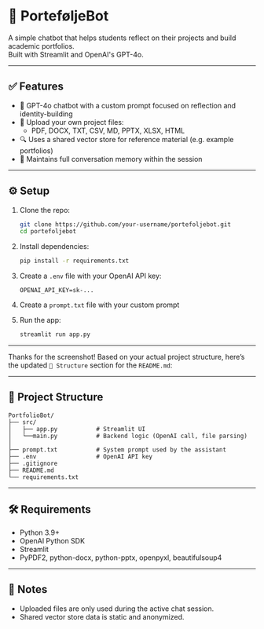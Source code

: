 # 📁 PorteføljeBot

A simple chatbot that helps students reflect on their projects and build academic portfolios.  
Built with Streamlit and OpenAI's GPT-4o.

---

## ✅ Features

- 🧠 GPT-4o chatbot with a custom prompt focused on reflection and identity-building
- 📎 Upload your own project files:
  - PDF, DOCX, TXT, CSV, MD, PPTX, XLSX, HTML
- 🔍 Uses a shared vector store for reference material (e.g. example portfolios)
- 💬 Maintains full conversation memory within the session

---

## ⚙️ Setup

1. Clone the repo:
   ```bash
   git clone https://github.com/your-username/portefoljebot.git
   cd portefoljebot
   ```

2. Install dependencies:
   ```bash
   pip install -r requirements.txt
   ```

3. Create a `.env` file with your OpenAI API key:
   ```
   OPENAI_API_KEY=sk-...
   ```

4.  Create a `prompt.txt` file with your custom prompt

4. Run the app:
   ```bash
   streamlit run app.py
   ```

---

Thanks for the screenshot! Based on your actual project structure, here’s the updated `📂 Structure` section for the `README.md`:

---

## 📂 Project Structure

```
PortfolioBot/
├── src/
│   ├── app.py           # Streamlit UI
│   └──main.py           # Backend logic (OpenAI call, file parsing)
│ 
├── prompt.txt           # System prompt used by the assistant
├── .env                 # OpenAI API key
├── .gitignore
├── README.md
└── requirements.txt
```

---

## 🛠 Requirements

- Python 3.9+
- OpenAI Python SDK
- Streamlit
- PyPDF2, python-docx, python-pptx, openpyxl, beautifulsoup4

---

## 🔐 Notes

- Uploaded files are only used during the active chat session.
- Shared vector store data is static and anonymized.

